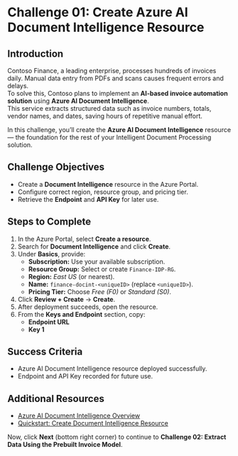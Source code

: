 # Challenge 01: Create Azure AI Document Intelligence Resource

## Introduction
Contoso Finance, a leading enterprise, processes hundreds of invoices daily. Manual data entry from PDFs and scans causes frequent errors and delays.  
To solve this, Contoso plans to implement an **AI-based invoice automation solution** using **Azure AI Document Intelligence**.  
This service extracts structured data such as invoice numbers, totals, vendor names, and dates, saving hours of repetitive manual effort.

In this challenge, you’ll create the **Azure AI Document Intelligence** resource — the foundation for the rest of your Intelligent Document Processing solution.

## Challenge Objectives
- Create a **Document Intelligence** resource in the Azure Portal.  
- Configure correct region, resource group, and pricing tier.  
- Retrieve the **Endpoint** and **API Key** for later use.  

## Steps to Complete
1. In the Azure Portal, select **Create a resource**.  
2. Search for **Document Intelligence** and click **Create**.  
3. Under **Basics**, provide:
   - **Subscription:** Use your available subscription.  
   - **Resource Group:** Select or create `Finance-IDP-RG`.  
   - **Region:** *East US* (or nearest).  
   - **Name:** `finance-docint-<uniqueID>` (replace `<uniqueID>`).  
   - **Pricing Tier:** Choose *Free (F0)* or *Standard (S0)*.  
4. Click **Review + Create** → **Create**.  
5. After deployment succeeds, open the resource.  
6. From the **Keys and Endpoint** section, copy:
   - **Endpoint URL**  
   - **Key 1**

## Success Criteria
- Azure AI Document Intelligence resource deployed successfully.  
- Endpoint and API Key recorded for future use.  

## Additional Resources
- [Azure AI Document Intelligence Overview](https://learn.microsoft.com/azure/ai-services/document-intelligence/overview)  
- [Quickstart: Create Document Intelligence Resource](https://learn.microsoft.com/azure/ai-services/document-intelligence/quickstarts/create-resource)

Now, click **Next** (bottom right corner) to continue to **Challenge 02: Extract Data Using the Prebuilt Invoice Model**.
